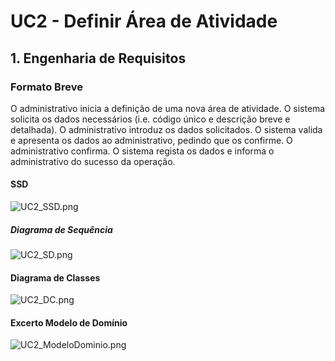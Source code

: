 # UC2 - Definir Área de Atividade

<!--
##### [Voltar ao início](https://github.com/pedro-miguez/upskill_java1_labprg_grupo3/blob/main/README.md)
-->

## 1. Engenharia de Requisitos

### Formato Breve

O administrativo inicia a definição de uma nova área de atividade. O sistema solicita os dados
necessários (i.e. código único e descrição breve e detalhada). O administrativo introduz os
dados solicitados. O sistema valida e apresenta os dados ao administrativo, pedindo que os
confirme. O administrativo confirma. O sistema regista os dados e informa o administrativo
do sucesso da operação.

#### SSD

![UC2_SSD.png](E:\Documents\GitHub\upskill_java1_labprg_grupo3\Análise\UC2_Definir_Área_de_Actividade\UC2_SSD.png)

##### Diagrama de Sequência

![UC2_SD.png](E:\Documents\GitHub\upskill_java1_labprg_grupo3\Análise\UC2_Definir_Área_de_Actividade\UC2_SD.png)

#### Diagrama de Classes

![UC2_DC.png](E:\Documents\GitHub\upskill_java1_labprg_grupo3\Análise\UC2_Definir_Área_de_Actividade\UC2_DC.png)

#### Excerto Modelo de Domínio

![UC2_ModeloDominio.png](E:\Documents\GitHub\upskill_java1_labprg_grupo3\Análise\UC2_Definir_Área_de_Actividade\UC2_ModeloDominio.png)
